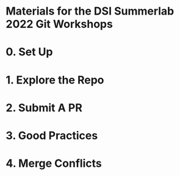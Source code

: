 # Materials for the DSI Summerlab 2022 Git Workshops

# 0. Set Up

# 1. Explore the Repo

# 2. Submit A PR

# 3. Good Practices

# 4. Merge Conflicts


